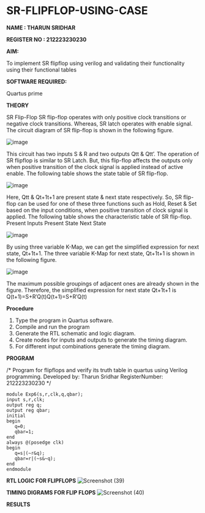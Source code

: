 # SR-FLIPFLOP-USING-CASE

**NAME : THARUN SRIDHAR**

**REGISTER NO : 212223230230**

**AIM:**

To implement  SR flipflop using verilog and validating their functionality using their functional tables

**SOFTWARE REQUIRED:**

Quartus prime

**THEORY**

SR Flip-Flop SR flip-flop operates with only positive clock transitions or negative clock transitions. Whereas, SR latch operates with enable signal. The circuit diagram of SR flip-flop is shown in the following figure.

![image](https://github.com/naavaneetha/SR-FLIPFLOP-USING-CASE/assets/154305477/0f710028-ad52-4d3e-9276-8714cf023a25)

 
This circuit has two inputs S & R and two outputs Qtt & Qtt’. The operation of SR flipflop is similar to SR Latch. But, this flip-flop affects the outputs only when positive transition of the clock signal is applied instead of active enable. The following table shows the state table of SR flip-flop.

![image](https://github.com/naavaneetha/SR-FLIPFLOP-USING-CASE/assets/154305477/dabfc4f4-87e3-4cbc-9472-f89ee1b5ed30)

 
Here, Qtt & Qt+1t+1 are present state & next state respectively. So, SR flip-flop can be used for one of these three functions such as Hold, Reset & Set based on the input conditions, when positive transition of clock signal is applied. The following table shows the characteristic table of SR flip-flop. Present Inputs Present State Next State

![image](https://github.com/naavaneetha/SR-FLIPFLOP-USING-CASE/assets/154305477/dd90d16c-aec5-4290-a586-e2346b1e9eb5)

 
By using three variable K-Map, we can get the simplified expression for next state, Qt+1t+1. The three variable K-Map for next state, Qt+1t+1 is shown in the following figure.

![image](https://github.com/naavaneetha/SR-FLIPFLOP-USING-CASE/assets/154305477/473efad6-d70b-4ca7-aeb7-898bbfca319f)

 
The maximum possible groupings of adjacent ones are already shown in the figure. Therefore, the simplified expression for next state Qt+1t+1 is Q(t+1)=S+R′Q(t)Q(t+1)=S+R′Q(t)

**Procedure**

1. Type the program in Quartus software.
2. Compile and run the program
3. Generate the RTL schematic and logic diagram.
4. Create nodes for inputs and outputs to generate the timing diagram.
5. For different input combinations generate the timing diagram.


**PROGRAM**

/* Program for flipflops and verify its truth table in quartus using Verilog programming. 
Developed by: Tharun Sridhar 
RegisterNumber: 212223230230
*/
```
module Exp6(s,r,clk,q,qbar);
input s,r,clk;
output reg q;
output reg qbar;
initial 
begin
   q=0;
   qbar=1;
end
always @(posedge clk)
begin
   q=s|(~r&q);
   qbar=r|(~s&~q);
end
endmodule
```


**RTL LOGIC FOR FLIPFLOPS**
![Screenshot (39)](https://github.com/user-attachments/assets/1bf89027-9cec-49b9-8759-364058dcda72)


**TIMING DIGRAMS FOR FLIP FLOPS**
![Screenshot (40)](https://github.com/user-attachments/assets/dc311166-1d48-4e6d-ac2a-2d8b2c771c07)




**RESULTS**
